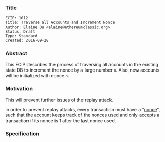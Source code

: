 ### Title

    ECIP: 1012
    Title: Traverse all Accounts and Increment Nonce
    Author: Elaine Ou <elaine@ethereumclassic.org>
    Status: Draft
    Type: Standard
    Created: 2016-09-28

### Abstract
This ECIP describes the process of traversing all accounts in the existing state DB to increment the nonce by a large number ```n```. Also, new accounts will be initialized with nonce ```n```.

### Motivation
This will prevent further issues of the replay attack.

in order to prevent replay attacks, every transaction must have a "[nonce](https://github.com/ethereum/wiki/wiki/Design-Rationale)", such that the account keeps track of the nonces used and only accepts a transaction if its nonce is 1 after the last nonce used.

### Specification


